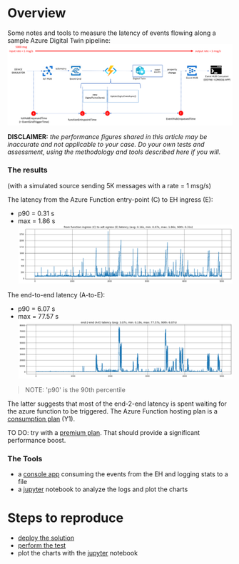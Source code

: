 # Overview
Some notes and tools to measure the latency of events flowing along a sample Azure Digital Twin pipeline:
![](./images/pipeline.png)

**DISCLAIMER:** *the performance figures shared in this article may be inaccurate and not applicable to your case. Do your own tests and assessment, using the methodology and tools described here if you will.*

### The results

(with a simulated source sending 5K messages with a rate = 1 msg/s)

The latency from the Azure Function entry-point (C) to EH ingress (E):
* p90 = 0.31 s
* max = 1.86 s
![](./images/results-c-e.png)

The end-to-end latency (A-to-E):
* p90 = 6.07 s
* max = 77.57 s
![](./images/results-a-e.png)

> NOTE: 'p90' is the 90th percentile

The latter suggests that most of the end-2-end latency is spent waiting for the azure function to be triggered. The Azure Function hosting plan is a [consumption plan](https://docs.microsoft.com/en-us/azure/azure-functions/consumption-plan) (Y1).

TO DO: try with a [premium plan](https://docs.microsoft.com/en-us/azure/azure-functions/functions-premium-plan). That should provide a significant performance boost.

### The Tools
* a [console app](./ehConsumer/Program.cs) consuming the events from the EH and logging stats to a file
* a [jupyter](./jupyter/plot.ipynb) notebook to analyze the logs and plot the charts

# Steps to reproduce
* [deploy the solution](./deploy.md)
* [perform the test](./test.md)
* plot the charts with the [jupyter](./jupyter/plot.ipynb) notebook







